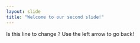 ```yaml
---
layout: slide
title: "Welcome to our second slide!"
---
```

Is this line to change ? 
Use the left arrow to go back!
